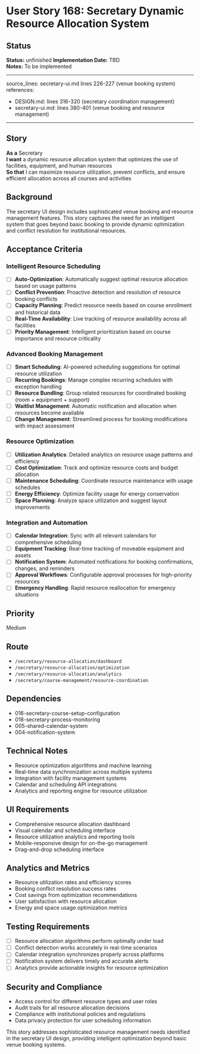 # User Story 168: Secretary Dynamic Resource Allocation System

## Status
**Status:** unfinished
**Implementation Date:** TBD  
**Notes:** To be implemented

---
source_lines: secretary-ui.md lines 226-227 (venue booking system)
references:
  - DESIGN.md: lines 316-320 (secretary coordination management)
  - secretary-ui.md: lines 380-401 (venue booking and resource management)
---

## Story
**As a** Secretary  
**I want** a dynamic resource allocation system that optimizes the use of facilities, equipment, and human resources  
**So that** I can maximize resource utilization, prevent conflicts, and ensure efficient allocation across all courses and activities

## Background
The secretary UI design includes sophisticated venue booking and resource management features. This story captures the need for an intelligent system that goes beyond basic booking to provide dynamic optimization and conflict resolution for institutional resources.

## Acceptance Criteria

### Intelligent Resource Scheduling
- [ ] **Auto-Optimization**: Automatically suggest optimal resource allocation based on usage patterns
- [ ] **Conflict Prevention**: Proactive detection and resolution of resource booking conflicts
- [ ] **Capacity Planning**: Predict resource needs based on course enrollment and historical data
- [ ] **Real-Time Availability**: Live tracking of resource availability across all facilities
- [ ] **Priority Management**: Intelligent prioritization based on course importance and resource criticality

### Advanced Booking Management
- [ ] **Smart Scheduling**: AI-powered scheduling suggestions for optimal resource utilization
- [ ] **Recurring Bookings**: Manage complex recurring schedules with exception handling
- [ ] **Resource Bundling**: Group related resources for coordinated booking (room + equipment + support)
- [ ] **Waitlist Management**: Automatic notification and allocation when resources become available
- [ ] **Change Management**: Streamlined process for booking modifications with impact assessment

### Resource Optimization
- [ ] **Utilization Analytics**: Detailed analytics on resource usage patterns and efficiency
- [ ] **Cost Optimization**: Track and optimize resource costs and budget allocation
- [ ] **Maintenance Scheduling**: Coordinate resource maintenance with usage schedules
- [ ] **Energy Efficiency**: Optimize facility usage for energy conservation
- [ ] **Space Planning**: Analyze space utilization and suggest layout improvements

### Integration and Automation
- [ ] **Calendar Integration**: Sync with all relevant calendars for comprehensive scheduling
- [ ] **Equipment Tracking**: Real-time tracking of moveable equipment and assets
- [ ] **Notification System**: Automated notifications for booking confirmations, changes, and reminders
- [ ] **Approval Workflows**: Configurable approval processes for high-priority resources
- [ ] **Emergency Handling**: Rapid resource reallocation for emergency situations

## Priority
Medium

## Route
- `/secretary/resource-allocation/dashboard`
- `/secretary/resource-allocation/optimization`
- `/secretary/resource-allocation/analytics`
- `/secretary/course-management/resource-coordination`

## Dependencies
- 016-secretary-course-setup-configuration
- 018-secretary-process-monitoring
- 005-shared-calendar-system
- 004-notification-system

## Technical Notes
- Resource optimization algorithms and machine learning
- Real-time data synchronization across multiple systems
- Integration with facility management systems
- Calendar and scheduling API integrations
- Analytics and reporting engine for resource utilization

## UI Requirements
- Comprehensive resource allocation dashboard
- Visual calendar and scheduling interface
- Resource utilization analytics and reporting tools
- Mobile-responsive design for on-the-go management
- Drag-and-drop scheduling interface

## Analytics and Metrics
- Resource utilization rates and efficiency scores
- Booking conflict resolution success rates
- Cost savings from optimization recommendations
- User satisfaction with resource allocation
- Energy and space usage optimization metrics

## Testing Requirements
- [ ] Resource allocation algorithms perform optimally under load
- [ ] Conflict detection works accurately in real-time scenarios
- [ ] Calendar integration synchronizes properly across platforms
- [ ] Notification system delivers timely and accurate alerts
- [ ] Analytics provide actionable insights for resource optimization

## Security and Compliance
- Access control for different resource types and user roles
- Audit trails for all resource allocation decisions
- Compliance with institutional policies and regulations
- Data privacy protection for user scheduling information

This story addresses sophisticated resource management needs identified in the secretary UI design, providing intelligent optimization beyond basic venue booking systems.
